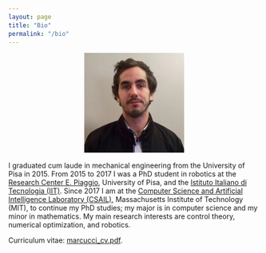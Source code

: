 ```yaml
---
layout: page
title: "Bio"
permalink: "/bio"
---
```


<p align="center">
<img src="me2.jpg"  width="200px"/>
</p>

I graduated cum laude in mechanical engineering from the University of Pisa in 2015.
From 2015 to 2017 I was a PhD student in robotics at the [Research Center E. Piaggio](https://www.centropiaggio.unipi.it), University of Pisa, and the [Istituto Italiano di Tecnologia (IIT)](https://www.iit.it/en-US/).
Since 2017 I am at the [Computer Science and Artificial Intelligence Laboratory (CSAIL)](https://www.csail.mit.edu), Massachusetts Institute of Technology (MIT), to continue my PhD studies; my major is in computer science and my minor in mathematics.
My main research interests are control theory, numerical optimization, and robotics.

Curriculum vitae: <a href="https://tobiamarcucci.github.io/marcucci_cv.pdf" target="_blank">marcucci_cv.pdf</a>.
